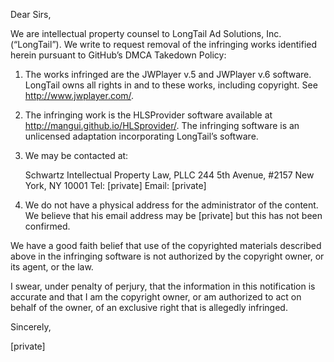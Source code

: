 Dear Sirs, 
 
We are intellectual property counsel to LongTail Ad Solutions, Inc. (“LongTail”). We 
write to request removal of the infringing works identified herein pursuant to GitHub’s DMCA 
Takedown Policy: 
 
1. The works infringed are the JWPlayer v.5 and JWPlayer v.6 software. 
LongTail owns all rights in and to these works, including copyright. See 
http://www.jwplayer.com/. 
 
2. The infringing work is the HLSProvider software available at 
http://mangui.github.io/HLSprovider/. The infringing software is an unlicensed 
adaptation incorporating LongTail’s software. 
 
3. We may be contacted at: 
 
    Schwartz Intellectual Property Law, PLLC 
    244 5th Avenue, #2157 
    New York, NY 10001 
    Tel: [private] 
    Email: [private]
 
4. We do not have a physical address for the administrator of the content. We 
believe that his email address may be [private] but this has not 
been confirmed. 
 
We have a good faith belief that use of the copyrighted materials described above in the 
infringing software is not authorized by the copyright owner, or its agent, or the law. 
 
I swear, under penalty of perjury, that the information in this notification is accurate and 
that I am the copyright owner, or am authorized to act on behalf of the owner, of an exclusive 
right that is allegedly infringed. 
 
Sincerely,

[private]
